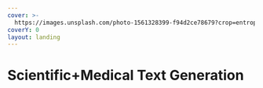 ```yaml
---
cover: >-
  https://images.unsplash.com/photo-1561328399-f94d2ce78679?crop=entropy&cs=tinysrgb&fm=jpg&ixid=MnwxOTcwMjR8MHwxfHNlYXJjaHw2fHxtZWR8ZW58MHx8fHwxNjY0NzA3MzY3&ixlib=rb-1.2.1&q=80
coverY: 0
layout: landing
---
```


# Scientific+Medical Text Generation

